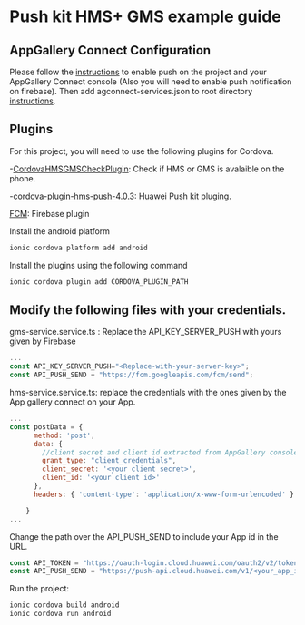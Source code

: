# Push kit HMS+ GMS example guide

## AppGallery Connect Configuration
Please follow the [instructions](https://developer.huawei.com/consumer/en/doc/development/HMS-Plugin-Guides/config-agc-0000001050135709) to enable push on the project and your AppGallery Connect console (Also you will need to enable push notification on firebase). Then add agconnect-services.json to root directory [instructions](https://developer.huawei.com/consumer/en/doc/development/HMS-Plugin-Guides/push-integrating-cordova-sdk-0000001050135717).


## Plugins
For this project, you will need to use the following plugins for Cordova.

-[CordovaHMSGMSCheckPlugin](https://github.com/salmanyaqoob/Cordova-All-HMS-Kits/tree/master/CordovaHMSPlugin/CordovaHMSGMSCheckPlugin): Check if HMS or GMS is avalaible on the phone.

-[cordova-plugin-hms-push-4.0.3](https://developer.huawei.com/consumer/en/doc/HMS-Plugin-Library-V1/cordova-sdk-download-0000001050133798-V1): Huawei Push kit pluging.

[FCM](https://ionicframework.com/docs/native/fcm): Firebase plugin

Install the android platform 
```bash
ionic cordova platform add android
```
Install the plugins using the following command

```bash
ionic cordova plugin add CORDOVA_PLUGIN_PATH
```

## Modify the following files with your credentials.

gms-service.service.ts : Replace the API_KEY_SERVER_PUSH with yours given by Firebase
```javascript
...
const API_KEY_SERVER_PUSH="<Replace-with-your-server-key>";
const API_PUSH_SEND = "https://fcm.googleapis.com/fcm/send";
```
hms-service.service.ts: replace the credentials with the ones given by the App gallery connect on your App.


```javascript
...
const postData = {
      method: 'post',
      data: {
        //client secret and client id extracted from AppGallery console
        grant_type: "client_credentials",
        client_secret: '<your client secret>',
        client_id: '<your client id>'
      },
      headers: { 'content-type': 'application/x-www-form-urlencoded' }

    }
...
```

Change the path over the API_PUSH_SEND to include your App id in the URL.
```javascript
const API_TOKEN = "https://oauth-login.cloud.huawei.com/oauth2/v2/token";
const API_PUSH_SEND = "https://push-api.cloud.huawei.com/v1/<your_app_id>/messages:send";
```


Run the project: 
```bash
ionic cordova build android
ionic cordova run android
```
